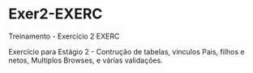 # Exer2-EXERC
Treinamento - Exercício 2 EXERC

Exercício para Estágio 2 - Contrução de tabelas, vinculos Pais, filhos e netos, Multiplos Browses, e várias validações.
